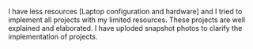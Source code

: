 I have less resources [Laptop configuration and hardware] and I tried to implement all projects with my limited resources. 
These projects are well explained and elaborated. 
I have uploded snapshot photos to clarify the implementation of projects. 
